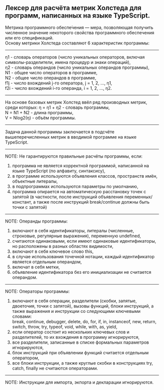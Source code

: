 Лексер для расчёта метрик Холстеда для программ, написанных на языке TypeScript.
---
Метрика программного обеспе́чения — мера, позволяющая получить численное значение некоторого свойства программного обеспечения или его спецификаций.\
Основу метрики Холстеда составляют 6 характеристик программы: 
***
η1 - словарь операторов (число уникальных операторов, включая символы-разделители, имена процедур и знаки операций),\
η2 - словарь операндов (число уникальных операндов программы),\
N1 - общее число операторов в программе,\
N2 - общее число операндов в программе,\
f1j - число вхождений j-го оператора, j = 1, 2, …, η1,\
f2i - число вхождений i-го операнда, i = 1, 2, …, η2.
***
На основе базовых метрик Холстед ввёл ряд производных метрик, среди которых:
η = η1 + η2 - словарь программы,\
N = N1 + N2 - длина программы,\
V = Nlog2(η) - объём программы.
***
Задача данной программы заключается в подсчёте вышеперечисленных метрик в вводимой программе на языке TypeScript.
***
NOTE: Не гарантируются правильные расчёты программы, если:
1) программа не является корректной программой, написанной на языке TypeScript (по алфавиту, синтаксису),
2) в программе используются объявления классов, пространств имён, объектные литералы,
3) в подпрограммах используются параметры по умолчанию,
4) программа опирается на автоматическую расстановку точек с запятой (в частности, после инструкций объявления переменных/констант, а также после инструкций break/continue должны быть точки с запятой)
***
NOTE: Операнды программы:
1) включают в себя идентификаторы, литералы (численные, строковые, регулярные выражения), переменную undefined,
2) считаются одинаковыми, если имеют одинаковые идентификаторы, но расположены в разных областях видимости, 
3) включают в себя ключевое слово this,
4) в случае использования точечной нотации, каждый идентификатор является отдельным операндом,
5) включат в себя метки,
6) объявление идентификатора без его инициализации не считается операндом.
***
NOTE: Операторы программы:
1) включают в себя операции, разделители (скобки, запятые, двоеточия, точки с запятой), вызовы функций, блоки инструкций, а также выражения и инструкции со следующими ключевыми словами:\
break, continue, debugger, delete, do, for, if, in, instanceof, new, return, switch, throw, try, typeof, void, while, with, as, yield,
2) если оператор состоит из нескольких ключевых слов и разделителей, то их вхождения в программу игнорируются,
3) все разделители, записанные в списке формальных параметров игнорируются,
4) блок инструкций при объявлении функций считается отдельным оператором,
5) все блоки инструкции, а также круглые скобки в конструкциях try, catch, finally не считаются операторами.
***
NOTE: Инструкции для импорта, экпорта и декларации игнорируются.
